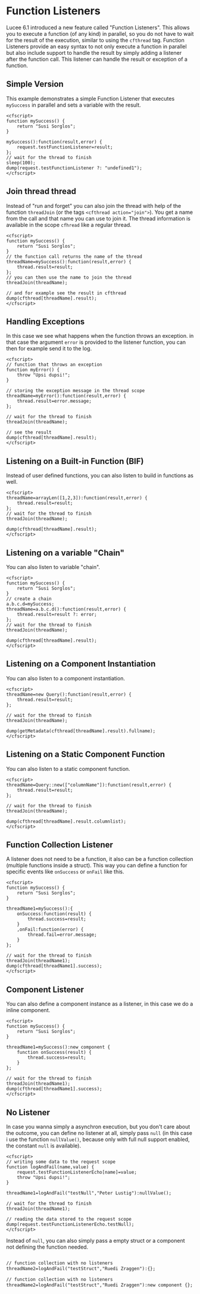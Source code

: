 <!--
{
  "title": "Function Listeners",
  "id": "function-listener",
  "since": "6.1",
  "description": "This document explains how to use a Function Listeners in Lucee.",
  "keywords": [
    "parallel",
    "async",
    "thread",
    "function",
    "promises"
  ]
}
-->

# Function Listeners

Lucee 6.1 introduced a new feature called "Function Listeners". This allows you to execute a function (of any kind) in parallel, so you do not have to wait for the result of the execution, similar to using the `cfthread` tag. Function Listeners provide an easy syntax to not only execute a function in parallel but also include support to handle the result by simply adding a listener after the function call. This listener can handle the result or exception of a function.

## Simple Version

This example demonstrates a simple Function Listener that executes `mySuccess` in parallel and sets a variable with the result.

```run
<cfscript>
function mySuccess() {
    return "Susi Sorglos";
}

mySuccess():function(result,error) {
    request.testFunctionListener=result;
};
// wait for the thread to finish
sleep(100);
dump(request.testFunctionListener ?: "undefined1");
</cfscript>
```

## Join thread thread

Instead of "run and forget" you can also join the thread with help of the function `threadJoin` (or the tags `<cfthread action="join">`). You get a name from the call and that name you can use to join it. The thread information is available in the scope `cfhread` like a regular thread.

```run
<cfscript>
function mySuccess() {
    return "Susi Sorglos";
}
// the function call returns the name of the thread
threadName=mySuccess():function(result,error) {
    thread.result=result;
};
// you can then use the name to join the thread
threadJoin(threadName);

// and for example see the result in cfthread
dump(cfthread[threadName].result);
</cfscript>
```

## Handling Exceptions

In this case we see what happens when the function throws an exception. in that case the argument `error` is provided to the listener function, you can then for example send it to the log.

```run
<cfscript>
// function that throws an exception
function myError() {
    throw "Upsi dupsi!";
}

// storing the exception message in the thread scope
threadName=myError():function(result,error) {
    thread.result=error.message;
};

// wait for the thread to finish
threadJoin(threadName);

// see the result
dump(cfthread[threadName].result);
</cfscript>
```

## Listening on a Built-in Function (BIF)

Instead of user defined functions, you can also listen to build in functions as well.

```run
<cfscript>
threadName=arrayLen([1,2,3]):function(result,error) {
    thread.result=result;
};
// wait for the thread to finish
threadJoin(threadName);

dump(cfthread[threadName].result);
</cfscript>
```

## Listening on a variable "Chain"

You can also listen to variable "chain".

```run
<cfscript>
function mySuccess() {
    return "Susi Sorglos";
}
// create a chain
a.b.c.d=mySuccess;
threadName=a.b.c.d():function(result,error) {
    thread.result=result ?: error;
};
// wait for the thread to finish
threadJoin(threadName);

dump(cfthread[threadName].result);
</cfscript>
```

## Listening on a Component Instantiation

You can also listen to a component instantiation.

```run
<cfscript>
threadName=new Query():function(result,error) {
    thread.result=result;
};

// wait for the thread to finish
threadJoin(threadName);

dump(getMetadata(cfthread[threadName].result).fullname);
</cfscript>
```

## Listening on a Static Component Function

You can also listen to a static component function.

```run
<cfscript>
threadName=Query::new(["columnName"]):function(result,error) {
    thread.result=result;
};

// wait for the thread to finish
threadJoin(threadName);

dump(cfthread[threadName].result.columnlist);
</cfscript>
```

## Function Collection Listener

A listener does not need to be a function, it also can be a function collection (multiple functions inside a struct).
This way you can define a function for specific events like `onSuccess` or `onFail` like this.

```run
<cfscript>
function mySuccess() {
    return "Susi Sorglos";
}

threadName1=mySuccess():{
    onSuccess:function(result) {
        thread.success=result;
    }
    ,onFail:function(error) {
        thread.fail=error.message;
    }
};

// wait for the thread to finish
threadJoin(threadName1);
dump(cfthread[threadName1].success);
</cfscript>
```

## Component Listener

You can also define a component instance as a listener, in this case we do a inline component.

```run
<cfscript>
function mySuccess() {
    return "Susi Sorglos";
}

threadName1=mySuccess():new component {
    function onSuccess(result) {
        thread.success=result;
    }
};

// wait for the thread to finish
threadJoin(threadName1);
dump(cfthread[threadName1].success);
</cfscript>
```

## No Listener

In case you wanna simply a asynchron execution, but you don't care about the outcome, you can define no listener at all, simply pass `null` (in this case i use the function `nullValue()`, because only with full null support enabled, the constant `null` is available).

```run
<cfscript>
// writing some data to the request scope
function logAndFail(name,value) {
    request.testFunctionListenerEcho[name]=value;
    throw "Upsi dupsi!";
}

threadName1=logAndFail("testNull","Peter Lustig"):nullValue();

// wait for the thread to finish
threadJoin(threadName1);

// reading the data stored to the request scope
dump(request.testFunctionListenerEcho.testNull);
</cfscript>
```

Instead of `null`, you can also simply pass a empty struct or a component not defining the function needed.

```coldfusion

// function collection with no listeners
threadName2=logAndFail("testStruct","Ruedi Zraggen"):{};

// function collection with no listeners
threadName2=logAndFail("testStruct","Ruedi Zraggen"):new component {};
```
